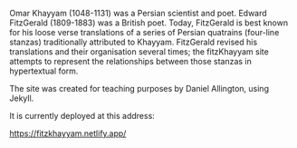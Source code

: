 Omar Khayyam (1048-1131) was a Persian scientist and poet. Edward FitzGerald (1809-1883) was a British poet. Today, FitzGerald is best known for his loose verse translations of a series of Persian quatrains (four-line stanzas) traditionally attributed to Khayyam. FitzGerald revised his translations and their organisation several times; the fitzKhayyam site attempts to represent the relationships between those stanzas in hypertextual form.

The site was created for teaching purposes by Daniel Allington, using Jekyll.

It is currently deployed at this address:

https://fitzkhayyam.netlify.app/
